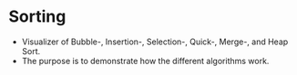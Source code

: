 # Sorting

- Visualizer of Bubble-, Insertion-, Selection-, Quick-, Merge-, and Heap Sort.
- The purpose is to demonstrate how the different algorithms work.
